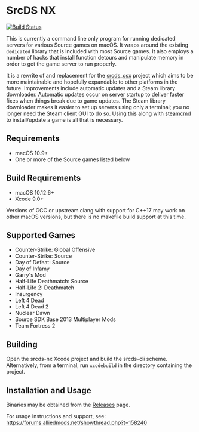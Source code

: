 SrcDS NX
=========
[![Build Status](https://github.com/TheDS/srcds-nx/actions/workflows/ci.yml/badge.svg?branch=1.1-dev)](https://github.com/TheDS/srcds-nx/actions?query=branch%3A1.1-dev)

This is currently a command line only program for running dedicated servers for various Source games on macOS. It wraps around the existing `dedicated` library that is included with most Source games. It also employs a number of hacks that install function detours and manipulate memory in order to get the game server to run properly.

It is a rewrite of and replacement for the [srcds_osx](https://github.com/TheDS/srcds_osx) project which aims to be more maintainable and hopefully expandable to other platforms in the future. Improvements include automatic updates and a Steam library downloader. Automatic updates occur on server startup to deliver faster fixes when things break due to game updates. 
The Steam library downloader makes it easier to set up servers using only a terminal; you no longer need the Steam client GUI to do so. Using this along with [steamcmd](https://developer.valvesoftware.com/wiki/SteamCMD) to install/update a game is all that is necessary.

Requirements
---
* macOS 10.9+
* One or more of the Source games listed below

Build Requirements
---
* macOS 10.12.6+
* Xcode 9.0+

Versions of GCC or upstream clang with support for C++17 may work on other macOS versions, but there is no makefile build support at this time.

Supported Games
---
* Counter-Strike: Global Offensive
* Counter-Strike: Source
* Day of Defeat: Source
* Day of Infamy
* Garry's Mod
* Half-Life Deathmatch: Source
* Half-Life 2: Deathmatch
* Insurgency
* Left 4 Dead
* Left 4 Dead 2
* Nuclear Dawn
* Source SDK Base 2013 Multiplayer Mods
* Team Fortress 2

Building
---
Open the srcds-nx Xcode project and build the srcds-cli scheme. Alternatively, from a terminal, run `xcodebuild` in the directory containing the project.

Installation and Usage
---
Binaries may be obtained from the [Releases](https://github.com/TheDS/srcds-nx/releases) page.

For usage instructions and support, see: https://forums.alliedmods.net/showthread.php?t=158240
